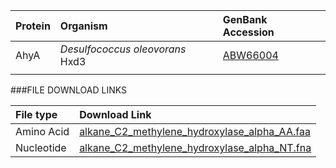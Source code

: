 
 Protein | Organism | GenBank Accession |
 :--- | :--- | :--- |
| AhyA| *Desulfococcus oleovorans* Hxd3 | [ABW66004](http://www.ncbi.nlm.nih.gov/protein/ABW66004) |
| []() | | |

###FILE DOWNLOAD LINKS

 File type | Download Link |
 :--- | :---------- | 
| Amino Acid | [alkane_C2_methylene_hydroxylase_alpha_AA.faa](amino_acid/alkane_C2_methylene_hydroxylase_alpha_AA.faa) |
| Nucleotide | [alkane_C2_methylene_hydroxylase_alpha_NT.fna](nucleotide/alkane_C2_methylene_hydroxylase_alpha_NT.fna) |

